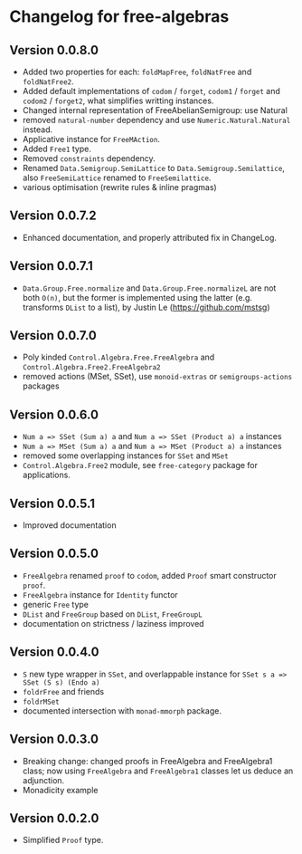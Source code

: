 # Changelog for free-algebras

## Version 0.0.8.0
- Added two properties for each: `foldMapFree`, `foldNatFree` and
  `foldNatFree2`.
- Added default implementations of `codom` / `forget`, `codom1` / `forget` and
  `codom2` / `forget2`, what simplifies writting instances.
- Changed internal representation of FreeAbelianSemigroup: use Natural
- removed `natural-number` dependency and use `Numeric.Natural.Natural` instead.
- Applicative instance for `FreeMAction`.
- Added `Free1` type.
- Removed `constraints` dependency.
- Renamed `Data.Semigroup.SemiLattice` to `Data.Semigroup.Semilattice`, also
  `FreeSemiLattice` renamed to `FreeSemilattice`.
- various optimisation (rewrite rules & inline pragmas)

## Version 0.0.7.2
- Enhanced documentation, and properly attributed fix in ChangeLog.

## Version 0.0.7.1
- `Data.Group.Free.normalize` and `Data.Group.Free.normalizeL` are not both
  `O(n)`, but the former is implemented using the latter (e.g. transforms
  `DList` to a list), by Justin Le (https://github.com/mstsg)

## Version 0.0.7.0
- Poly kinded `Control.Algebra.Free.FreeAlgebra` and
  `Control.Algebra.Free2.FreeAlgebra2`
- removed actions (MSet, SSet), use `monoid-extras` or `semigroups-actions`
  packages

## Version 0.0.6.0
- `Num a => SSet (Sum a) a` and `Num a => SSet (Product a) a` instances
- `Num a => MSet (Sum a) a` and `Num a => MSet (Product a) a` instances
- removed some overlapping instances for `SSet` and `MSet`
- `Control.Algebra.Free2` module, see `free-category` package for applications.

## Version 0.0.5.1
- Improved documentation

## Version 0.0.5.0
- `FreeAlgebra` renamed `proof` to `codom`, added `Proof` smart constructor `proof`.
- `FreeAlgebra` instance for `Identity` functor
- generic `Free` type
- `DList` and `FreeGroup` based on `DList`, `FreeGroupL`
- documentation on strictness / laziness improved

## Version 0.0.4.0

- `S` new type wrapper in `SSet`, and overlappable instance for
  `SSet s a => SSet (S s) (Endo a)`
- `foldrFree` and friends
- `foldrMSet`
- documented intersection with `monad-mmorph` package.

## Version 0.0.3.0

- Breaking change: changed proofs in FreeAlgebra and FreeAlgebra1 class; now
  using `FreeAlgebra` and `FreeAlgebra1` classes let us deduce an adjunction.
- Monadicity example

## Version 0.0.2.0
- Simplified `Proof` type.
